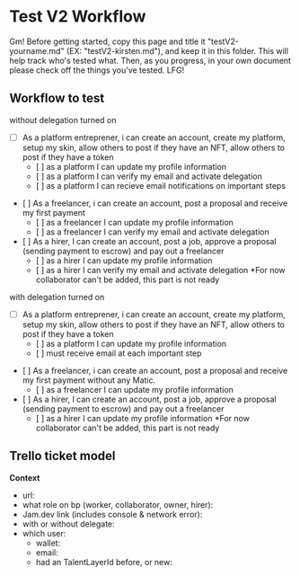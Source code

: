 # Test V2 Workflow

Gm! Before getting started, copy this page and title it "testV2-yourname.md" (EX: "testV2-kirsten.md"), and keep it in this folder. This will help track who's tested what. Then, as you progress, in your own document please check off the things you've tested. LFG!


## Workflow to test

without delegation turned on
- [ ] As a platform entreprener, i can create an account, create my platform, setup my skin, allow others to post if they have an NFT, allow others to post if they have a token
     - [ ] as a platform I can update my profile information
     - [ ] as a platform I can verify my email and activate delegation
     - [ ] as a platform I can recieve email notifications on important steps
- [ ] As a freelancer, i can create an account, post a proposal and receive my first payment
    - [ ] as a freelancer I can update my profile information
    - [ ] as a freelancer I can verify my email and activate delegation
- [ ] As a hirer, I can create an account, post a job, approve a proposal (sending payment to escrow) and pay out a freelancer
     - [ ] as a hirer I can update my profile information
     - [ ] as a hirer I can verify my email and activate delegation
*For now collaborator can't be added, this part is not ready

with delegation turned on
- [ ] As a platform entreprener, i can create an account, create my platform, setup my skin, allow others to post if they have an NFT, allow others to post if they have a token
    - [ ] as a platform I can update my profile information
    - [ ] must receive email at each important step 
- [ ] As a freelancer, i can create an account, post a proposal and receive my first payment without any Matic.
    - [ ] as a freelancer I can update my profile information
- [ ] As a hirer, I can create an account, post a job, approve a proposal (sending payment to escrow) and pay out a freelancer
    - [ ] as a hirer I can update my profile information
*For now collaborator can't be added, this part is not ready
   

## Trello ticket model

**Context**

- url: 
- what role on bp (worker, collaborator, owner, hirer): 
- Jam.dev link (includes console & network error):
- with or without delegate: 
- which user:
    - wallet:
    - email:
    - had an TalentLayerId before, or new:
